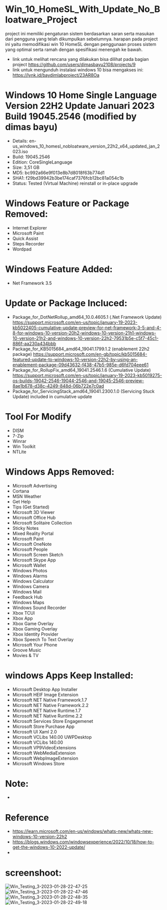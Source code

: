 # Win_10_HomeSL_With_Update_No_Bloatware_Project

project ini memiliki pengaturan sistem berdasarkan saran serta masukan dari pengguna yang telah dikumpulkan sebelumnya. harapan pada project ini yaitu memodifikasi win 10 HomeSL dengan penggunaan proses sistem yang optimal serta ramah dengan spesifikasi menengah ke bawah.

- link untuk melihat rencana yang dilakukan bisa dilihat pada bagian project https://github.com/users/dimasbayu2108/projects/9
- link untuk mengunduh instalasi windows 10 bisa mengakses ini: https://lynk.id/baydimlabproject/23AR8Oa


# Windows 10 Home Single Language Version 22H2 Update Januari 2023 Build 19045.2546 (modified by dimas bayu)

- Details: en-us_windows_10_homesl_nobloatware_version_22h2_x64_updated_jan_2023.iso
- Build: 19045.2546
- Edition: CoreSingleLanguage
- Size: 3,51 GB
- MD5: bc992a66e9f013e8b7d8018f63b774d1
- SHA1: f29bd39942b3be174caf7376fcb12bc81a054c1b
- Status: Tested (Virtual Machine) reinstall or in-place upgrade

# Windows Feature or Package Removed:
- Internet Explorer
- Microsoft Paint
- Quick Assist
- Steps Recorder
- Wordpad

# Windows Feature Added:
- Net Framework 3.5

# Update or Package Incluced:
- Package_for_DotNetRollup_amd64_10.0.4605.1 (.Net Framework Update) https://support.microsoft.com/en-us/topic/january-19-2023-kb5022405-cumulative-update-preview-for-net-framework-3-5-and-4-8-for-windows-10-version-20h2-windows-10-version-21h1-windows-10-version-21h2-and-windows-10-version-22h2-79531b5e-c5f7-45c1-886f-aa230a434bbb
- Package_for_KB5015684_amd64_19041.1799.1.2 (enablement 22h2 package) https://support.microsoft.com/en-gb/topic/kb5015684-featured-update-to-windows-10-version-22h2-by-using-an-enablement-package-09d43632-f438-47b5-985e-d6fd704eee61
- Package_for_RollupFix_amd64_19041.2546.1.6 (Cumulative Update) https://support.microsoft.com/en-us/topic/january-19-2023-kb5019275-os-builds-19042-2546-19044-2546-and-19045-2546-preview-8ae1b678-d38c-4249-848d-06b722e7c0ad
- Package_for_ServicingStack_amd64_19041.2300.1.0 (Servicing Stuck Update) included in cumulative update

# Tool For Modify
- DISM
- 7-Zip
- Winrar
- Win Toolkit
- NTLite

# Windows Apps Removed:
- Microsoft Advertising
- Cortana
- MSN Weather
- Get Help
- Tips (Get Started)
- Microsoft 3D Viewer
- Microsoft Office Hub
- Microsoft Solitaire Collection
- Sticky Notes
- Mixed Reality Portal
- Microsoft Paint
- Microsoft OneNote
- Microsoft People
- Microsoft Screen Sketch
- Microsoft Skype App
- Microsoft Wallet
- Windows Photos
- Windows Alarms
- Windows Calculator
- Windows Camera
- Windows Mail
- Feedback Hub
- Windows Maps
- Windows Sound Recorder
- Xbox TCUI
- Xbox App
- Xbox Game Overlay
- Xbox Gaming Overlay
- Xbox Identity Provider
- Xbox Speech To Text Overlay
- Microsoft Your Phone
- Groove Music
- Movies & TV 

# windows Apps Keep Installed:
- Microsoft Desktop App Installer
- Microsoft HEIF Image Extension
- Microsoft NET Native Framework.1.7
- Microsoft NET Native Framework.2.2
- Microsoft NET Native Runtime.1.7
- Microsoft NET Native Runtime.2.2
- Microsoft Services Store Engagemenet
- Microsoft Store Purchase App
- Microsoft UI Xaml 2.0
- Microsoft VCLibs 140.00 UWPDesktop
- Microsoft VCLibs 140.00
- Microsoft VP9VideoExtensions
- Microsoft WebMediaExtension
- Microsoft WebpImageExtension
- Microsoft Windows Store

# Note:
- 

# Reference
- https://learn.microsoft.com/en-us/windows/whats-new/whats-new-windows-10-version-22h2
- https://blogs.windows.com/windowsexperience/2022/10/18/how-to-get-the-windows-10-2022-update/
-

# screenshoot:
![Win_Testing_3-2023-01-28-22-47-25](https://user-images.githubusercontent.com/48012187/215276124-4788284e-5ea8-42f2-833c-2d03dc85e3f5.png)
![Win_Testing_3-2023-01-28-22-47-46](https://user-images.githubusercontent.com/48012187/215276120-dedb0cb5-14f1-4bbe-a2b4-a1d763d963d4.png)
![Win_Testing_3-2023-01-28-22-48-35](https://user-images.githubusercontent.com/48012187/215276117-04ddc4e9-0dd8-4667-9ff1-865fd9f0ccf9.png)
![Win_Testing_3-2023-01-28-22-49-18](https://user-images.githubusercontent.com/48012187/215276114-749a6fd3-ade9-4c82-92ec-938b8fcfda99.png)



